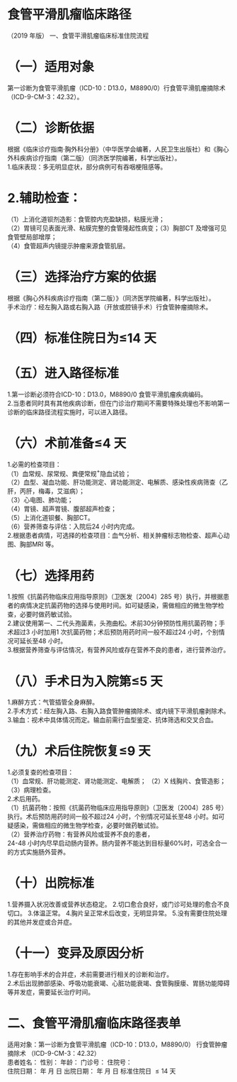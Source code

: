 # 食管平滑肌瘤临床路径  
（2019 年版） 一、食管平滑肌瘤临床标准住院流程  
# （一）适用对象  
第一诊断为食管平滑肌瘤（ICD-10：D13.0，M8890/0）行食管平滑肌瘤摘除术（ICD-9-CM-3：42.32）。  
# （二）诊断依据  
根据《临床诊疗指南·胸外科分册》（中华医学会编著，人民卫生出版社）和《胸心外科疾病诊疗指南（第二版）（同济医学院编著，科学出版社）。  
1.临床表现：多无明显症状，部分病例可有吞咽梗阻感等。  
# 2.辅助检查：  
（1）上消化道钡剂造影：食管腔内充盈缺损，粘膜光滑；  
（2）胃镜可见表面光滑、粘膜完整的食管隆起性病变；（3）胸部CT 及增强可见食管壁局部增厚；  
（4）食管超声内镜提示肿瘤来源食管肌层。  
# （三）选择治疗方案的依据  
根据《胸心外科疾病诊疗指南（第二版）》（同济医学院编著，科学出版社）。  
手术治疗：经左胸入路或右胸入路（开放或腔镜手术）行食管肿瘤摘除术。  
# （四）标准住院日为≤14 天  
# （五）进入路径标准  
1.第一诊断必须符合ICD-10：D13.0，M8890/0 食管平滑肌瘤疾病编码。  
2.当患者同时具有其他疾病诊断，但在门诊治疗期间不需要特殊处理也不影响第一诊断的临床路径流程实施时，可以进入路径。  
# （六）术前准备≤4 天  
1.必需的检查项目：  
（1）血常规、尿常规、粪便常规$^+$隐血试验；  
（2）血型、凝血功能、肝功能测定、肾功能测定、电解质、感染性疾病筛查（乙肝，丙肝，梅毒，艾滋病）；  
（3）心电图、肺功能；  
（4）胃镜、超声胃镜、腹部超声检查；  
（5）上消化道钡餐、胸部CT。  
（6）营养筛查与评估：入院后24 小时内完成。  
2.根据患者病情，可选择的检查项目：血气分析、相关肿瘤标志物检查、超声心动图、胸部MRI 等。  
# （七）选择用药  
1.按照《抗菌药物临床应用指导原则》（卫医发〔2004〕285 号）执行，并根据患者的病情决定抗菌药物的选择与使用时间。如可疑感染，需做相应的微生物学检查，必要时做药敏试验。  
2.建议使用第一、二代头孢菌素，头孢曲松。术前30分钟预防性用抗菌药物；手术超过3 小时加用1 次抗菌药物；术后预防用药时间一般不超过24 小时，个别情况可延长至48 小时。  
3.根据营养筛查与评估情况，有营养风险或存在营养不良的患者，进行营养治疗。  
# （八）手术日为入院第≤5 天  
1.麻醉方式：气管插管全身麻醉。  
2.手术方式：经左胸入路、右胸入路食管肿瘤摘除术、或内镜下平滑肌瘤剥除术。  
3.输血：视术中具体情况而定。输血前需行血型鉴定、抗体筛选和交叉合血。  
# （九）术后住院恢复≤9 天  
1.必须复查的检查项目：  
（1）血常规、肝功能测定、肾功能测定、电解质； （2）X 线胸片、食管造影； （3）病理检查。  
2.术后用药。  
（1）抗菌药物：按照《抗菌药物临床应用指导原则》（卫医发〔2004〕285 号）执行。术后预防用药时间一般不超过24 小时，个别情况可延长至48 小时。如可疑感染，需做相应的微生物学检查，必要时做药敏试验。  
（2）营养治疗药物：有营养风险或营养不良的患者，  
24-48 小时内尽早启动肠内营养。肠内营养不能达到目标量60%时，可选全合一的方式实施肠外营养。  
# （十）出院标准  
1.营养摄入状况改善或营养状态稳定。 2.切口愈合良好，或门诊可处理的愈合不良切口。 3.体温正常。 4.胸片呈正常术后改变，无明显异常。 5.没有需要住院处理的其他并发症或合并症。  
# （十一）变异及原因分析  
1.存在影响手术的合并症，术前需要进行相关的诊断和治疗。  
2.术后出现肺部感染、呼吸功能衰竭、心脏功能衰竭、食管胸膜瘘、胃肠功能障碍等并发症，需要延长治疗时间。  
# 二、食管平滑肌瘤临床路径表单  
适用对象：第一诊断为食管平滑肌瘤（ICD-10：D13.0，M8890/0）   行食管肿瘤摘除术 （ICD-9-CM-3：42.32）  
患者姓名：      性别：      年龄：     门诊号：      住院号：  
住院日期：      年    月   日 出院日期：     年   月  日     标准住院日 ${\leqslant}14$ 天  
